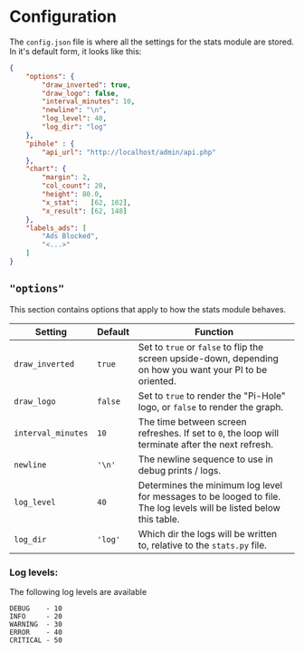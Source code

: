 # Configuration

The `config.json` file is where all the settings for the stats module are stored.
In it's default form, it looks like this:

```json
{
    "options": {
        "draw_inverted": true,
        "draw_logo": false,
        "interval_minutes": 10,
        "newline": "\n",
        "log_level": 40,
        "log_dir": "log"
    },
    "pihole" : {
        "api_url": "http://localhost/admin/api.php"
    },
    "chart": {
        "margin": 2,
        "col_count": 20,
        "height": 80.0,
        "x_stat":   [62, 102],
        "x_result": [62, 148]
    },
    "labels_ads": [
        "Ads Blocked",
        "<...>"
    ]
}
```

## `"options"`
This section contains options that apply to how the stats module behaves.

| Setting     | Default | Function |
|-------------|---------|----------|
| `draw_inverted`    | `true`  | Set to `true` or `false` to flip the screen upside-down, depending on how you want your PI to be oriented. |
| `draw_logo`        | `false` | Set to `true` to render the "Pi-Hole" logo, or `false` to render the graph. |
| `interval_minutes` | `10`    | The time between screen refreshes. If set to `0`, the loop will terminate after the next refresh. |
| `newline`          | `'\n'`  | The newline sequence to use in debug prints / logs. |
| `log_level`        | `40`    | Determines the minimum log level for messages to be looged to file. The log levels will be listed below this table. |
| `log_dir`          | `'log'` | Which dir the logs will be written to, relative to the `stats.py` file. |

### Log levels:
The following log levels are available
```
DEBUG    - 10
INFO     - 20
WARNING  - 30
ERROR    - 40
CRITICAL - 50
```
